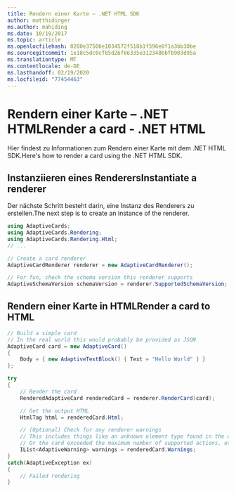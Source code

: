 ```yaml
---
title: Rendern einer Karte – .NET HTML SDK
author: matthidinger
ms.author: mahiding
ms.date: 10/19/2017
ms.topic: article
ms.openlocfilehash: 0280e37506e1034572f518b1f596e8f1a3bb30be
ms.sourcegitcommit: 1e18c5dc0cf85d26f66335e312348bbfb903d95a
ms.translationtype: MT
ms.contentlocale: de-DE
ms.lasthandoff: 02/19/2020
ms.locfileid: "77454463"
---
```

# <a name="render-a-card---net-html"></a><span data-ttu-id="a5435-102">Rendern einer Karte – .NET HTML</span><span class="sxs-lookup"><span data-stu-id="a5435-102">Render a card - .NET HTML</span></span>

<span data-ttu-id="a5435-103">Hier findest zu Informationen zum Rendern einer Karte mit dem .NET HTML SDK.</span><span class="sxs-lookup"><span data-stu-id="a5435-103">Here's how to render a card using the .NET HTML SDK.</span></span>

## <a name="instantiate-a-renderer"></a><span data-ttu-id="a5435-104">Instanziieren eines Renderers</span><span class="sxs-lookup"><span data-stu-id="a5435-104">Instantiate a renderer</span></span>

<span data-ttu-id="a5435-105">Der nächste Schritt besteht darin, eine Instanz des Renderers zu erstellen.</span><span class="sxs-lookup"><span data-stu-id="a5435-105">The next step is to create an instance of the renderer.</span></span> 

```csharp
using AdaptiveCards;
using AdaptiveCards.Rendering;
using AdaptiveCards.Rendering.Html;
// ... 

// Create a card renderer
AdaptiveCardRenderer renderer = new AdaptiveCardRenderer();

// For fun, check the schema version this renderer supports
AdaptiveSchemaVersion schemaVersion = renderer.SupportedSchemaVersion; // 1.0
```

## <a name="render-a-card-to-html"></a><span data-ttu-id="a5435-106">Rendern einer Karte in HTML</span><span class="sxs-lookup"><span data-stu-id="a5435-106">Render a card to HTML</span></span>

```csharp
// Build a simple card
// In the real world this would probably be provided as JSON
AdaptiveCard card = new AdaptiveCard()
{
    Body = { new AdaptiveTextBlock() { Text = "Hello World" } }
};

try
{
    // Render the card
    RenderedAdaptiveCard renderedCard = renderer.RenderCard(card);

    // Get the output HTML 
    HtmlTag html = renderedCard.Html;

    // (Optional) Check for any renderer warnings
    // This includes things like an unknown element type found in the card
    // Or the card exceeded the maximum number of supported actions, etc
    IList<AdaptiveWarning> warnings = renderedCard.Warnings;
}
catch(AdaptiveException ex)
{
    // Failed rendering
}
```

